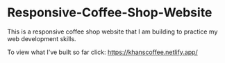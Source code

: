 # Responsive-Coffee-Shop-Website

 This is a responsive coffee shop website that I am building to practice my web development skills.

To view what I've built so far click: https://khanscoffee.netlify.app/
